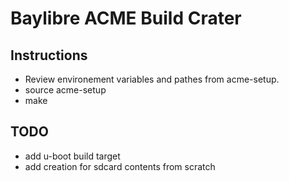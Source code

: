 # Baylibre ACME Build Crater #

## Instructions ##

* Review environement variables and pathes from acme-setup.
* source acme-setup
* make

## TODO ##

* add u-boot build target
* add creation for sdcard contents from scratch

